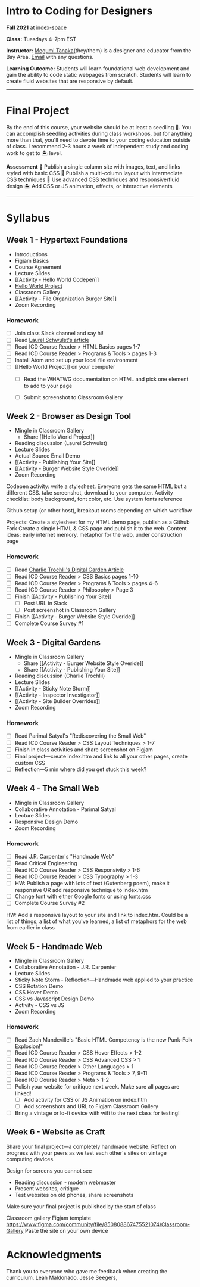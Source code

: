 # Intro to Coding for Designers
**Fall 2021** at [index-space](https://index-space.org/products/intro-to-coding-for-designers-1)

**Class:** Tuesdays 4–7pm EST

**Instructor:** <a href="[https://megumi.co](https://megumi.co/)">Megumi Tanaka</a>(they/them) is a designer and educator from the Bay Area. [Email](mailto:hello@megumi.co) with any questions.

**Learning Outcome:** Students will learn foundational web development and gain the ability to code static webpages from scratch. Students will learn to create fluid websites that are responsive by default.

---

# Final Project
By the end of this course, your website should be at least a seedling 🌱. You can accomplish seedling activities during class workshops, but for anything more than that, you'll need to devote time to your coding education outside of class. I recommend 2-3 hours a week of independent study and coding work to get to 🏝 level.

**Assessment**
🌱 Publish a single column site with images, text, and links styled with basic CSS
🌿 Publish a multi-column layout with intermediate CSS techniques
🌴 Use advanced CSS techniques and responsive/fluid design
🏝 Add CSS or JS animation, effects, or interactive elements

---

# Syllabus
## Week 1 - Hypertext Foundations
- Introductions
- Figjam Basics
- Course Agreement
- Lecture Slides
- [[Activity - Hello World Codepen]]
- [Hello World Project](Hello%20World%20Project.md)
- Classroom Gallery
- [[Activity - File Organization Burger Site]]
- Zoom Recording

### Homework
- [ ] Join class Slack channel and say hi!
- [ ] Read [Laurel Schwulst's article](https://thecreativeindependent.com/essays/laurel-schwulst-my-website-is-a-shifting-house-next-to-a-river-of-knowledge-what-could-yours-be/)
- [ ] Read ICD Course Reader > HTML Basics pages 1-7
- [ ] Read ICD Course Reader > Programs & Tools > pages 1-3
- [ ] Install Atom and set up your local file environment
- [ ] [[Hello World Project]] on your computer
	- [ ] Read the WHATWG documentation on HTML and pick one element to add to your page
	- [ ] Submit screenshot to Classroom Gallery


## Week 2 - Browser as Design Tool
- Mingle in Classroom Gallery
	- Share [[Hello World Project]]
- Reading discussion (Laurel Schwulst)
- Lecture Slides
- Actual Source Email Demo
- [[Activity - Publishing Your Site]]
- [[Activity - Burger Website Style Overide]]
- Zoom Recording


Codepen activity: write a stylesheet. Everyone gets the same HTML but a different CSS. take screenshot, download to your computer.
Activity checklist: body background, font color, etc.
Use system fonts reference

Github setup (or other host), breakout rooms depending on which workflow

Projects:
Create a stylesheet for my HTML demo page, publish as a Github Fork
Create a single HTML & CSS page and publish it to the web. Content ideas: early internet memory, metaphor for the web, under construction page

### Homework
- [ ] Read [Charlie Trochlil's Digital Garden Article](https://garden.charlietrochlil.com/digital-garden)
- [ ] Read ICD Course Reader > CSS Basics pages 1-10
- [ ] Read ICD Course Reader > Programs & Tools > pages 4-6
- [ ] Read ICD Course Reader > Philosophy > Page 3
- [ ] Finish [[Activity - Publishing Your Site]]
	- [ ] Post URL in Slack
	- [ ] Post screenshot in Classroom Gallery
- [ ] Finish [[Activity - Burger Website Style Overide]]
- [ ] Complete Course Survey #1

## Week 3 - Digital Gardens
- Mingle in Classroom Gallery
	- Share [[Activity - Burger Website Style Overide]]
	- Share [[Activity - Publishing Your Site]]
- Reading discussion (Charlie Trochlil)
- Lecture Slides
- [[Activity - Sticky Note Storm]]
- [[Activity - Inspector Investigator]]
- [[Activity - Site Builder Overrides]]
- Zoom Recording

### Homework
- [ ] Read Parimal Satyal's "Rediscovering the Small Web"
- [ ] Read ICD Course Reader > CSS Layout Techniques > 1-7
- [ ] Finish in class activities and share screenshot on Figjam
- [ ] Final project—create index.htm and link to all your other pages, create custom CSS
- [ ] Reflection—5 min where did you get stuck this week?

## Week 4 - The Small Web
- Mingle in Classroom Gallery
- Collaborative Annotation - Parimal Satyal
- Lecture Slides
- Responsive Design Demo
- Zoom Recording

### Homework
- [ ] Read J.R. Carpenter's "Handmade Web"
- [ ] Read Critical Engineering
- [ ] Read ICD Course Reader > CSS Responsivity > 1-6
- [ ] Read ICD Course Reader > CSS Typography > 1-3
- [ ] HW: Publish a page with lots of text (Gutenberg poem), make it responsive OR add responsive technique to index.htm
- [ ] Change font with either Google fonts or using fonts.css
- [ ] Complete Course Survey #2

HW: Add a responsive layout to your site and link to index.htm. Could be a list of things, a list of what you've learned, a list of metaphors for the web from earlier in class



## Week 5 - Handmade Web
- Mingle in Classroom Gallery
- Collaborative Annotation - J.R. Carpenter
- Lecture Slides
- Sticky Note Storm - Reflection—Handmade web applied to your practice
- CSS Rotation Demo
- CSS Hover Demo
- CSS vs Javascript Design Demo
- Activity - CSS vs JS
- Zoom Recording

### Homework
- [ ] Read Zach Mandeville's "Basic HTML Competency is the new Punk-Folk Explosion!"
- [ ] Read ICD Course Reader > CSS Hover Effects > 1-2
- [ ] Read ICD Course Reader > CSS Advanced CSS > 1
- [ ] Read ICD Course Reader > Other Languages > 1
- [ ] Read ICD Course Reader > Programs & Tools > 7, 9-11
- [ ] Read ICD Course Reader > Meta > 1-2
- [ ] Polish your website for critique next week. Make sure all pages are linked!
	- [ ] Add activity for CSS or JS Animation on index.htm
	- [ ] Add screenshots and URL to Figjam Classroom Gallery
- [ ] Bring a vintage or lo-fi device with wifi to the next class for testing!

## Week 6 - Website as Craft
Share your final project—a completely handmade website. Reflect on progress with your peers as we test each other's sites on vintage computing devices.

Design for screens you cannot see

- Reading discussion - modern webmaster
- Present websites, critique
- Test websites on old phones, share screenshots

Make sure your final project is published by the start of class

Classroom gallery Figjam template
https://www.figma.com/community/file/850808867475521074/Classroom-Gallery
Paste the site on your own device

# Acknowledgments
Thank you to everyone who gave me feedback when creating the curriculum. Leah Maldonado, Jesse Seegers, 